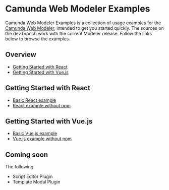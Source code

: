 # Camunda Web Modeler Examples

Camunda Web Modeler Examples is a collection of usage examples for
the [Camunda Web Modeler](https://github.com/FlowSquad/camunda-web-modeler), intended to get you started quickly. The
sources on the dev branch work with the current Modeler release. Follow the links below to browse the examples.

## Overview

* [Getting Started with React](#getting-started-with-react)
* [Getting Started with Vue.js](#getting-started-with-vuejs)

## Getting Started with React

* [Basic React example](/react-modeler)
* [React example without npm](/react-modeler-unpkg)

## Getting Started with Vue.js

* [Basic Vue.js example](/vue-modeler)
* [Vue.js example without npm](/vue-modeler-unpkg)

## Coming soon

The following

* Script Editor Plugin
* Template Modal Plugin